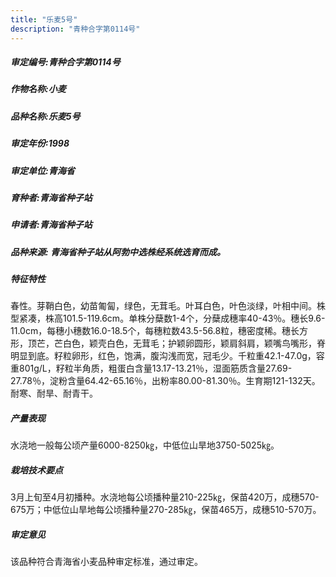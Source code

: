 ```yaml
---
title: "乐麦5号"
description: "青种合字第0114号"
---
```

##### 审定编号:青种合字第0114号

##### 作物名称:小麦

##### 品种名称:乐麦5号

##### 审定年份:1998

##### 审定单位:青海省

##### 育种者:青海省种子站

##### 申请者:青海省种子站

##### 品种来源: 青海省种子站从阿勃中选株经系统选育而成。

##### 特征特性
春性。芽鞘白色，幼苗匍匐，绿色，无茸毛。叶耳白色，叶色淡绿，叶相中间。株型紧凑，株高101.5-119.6cm。单株分蘖数1-4个，分蘖成穗率40-43％。穗长9.6-11.0cm，每穗小穗数16.0-18.5个，每穗粒数43.5-56.8粒，穗密度稀。穗长方形，顶芒，芒白色，颖壳白色，无茸毛；护颖卵圆形，颖肩斜肩，颖嘴鸟嘴形，脊明显到底。籽粒卵形，红色，饱满，腹沟浅而宽，冠毛少。千粒重42.1-47.0g，容重801g/L，籽粒半角质，粗蛋白含量13.17-13.21％，湿面筋质含量27.69-27.78％，淀粉含量64.42-65.16％，出粉率80.00-81.30％。生育期121-132天。耐寒、耐旱、耐青干。 

##### 产量表现
 水浇地一般每公顷产量6000-8250㎏，中低位山旱地3750-5025㎏。

##### 栽培技术要点
 3月上旬至4月初播种。水浇地每公顷播种量210-225㎏，保苗420万，成穗570-675万；中低位山旱地每公顷播种量270-285㎏，保苗465万，成穗510-570万。

##### 审定意见
该品种符合青海省小麦品种审定标准，通过审定。
